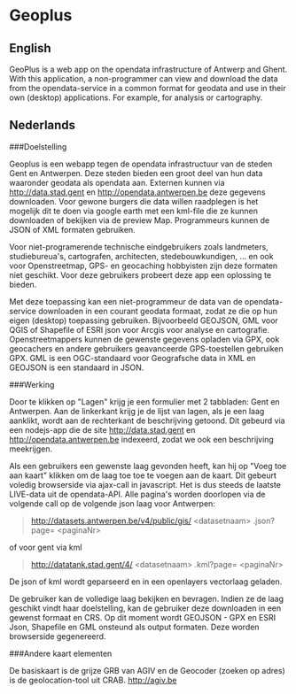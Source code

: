 Geoplus
====

English
----
GeoPlus is a web app on the opendata infrastructure of Antwerp and Ghent.
With this application, a non-programmer can view and download the data from the opendata-service in a common format for geodata and use in their own (desktop) applications. For example, for analysis or cartography.

Nederlands 
----

###Doelstelling 

Geoplus is een webapp tegen de opendata infrastructuur van de steden Gent en Antwerpen.
Deze steden bieden een groot deel van hun data waaronder geodata als opendata aan. Externen kunnen via http://data.stad.gent en http://opendata.antwerpen.be deze gegevens downloaden. Voor gewone burgers die data willen raadplegen is het mogelijk dit te doen via google earth met een kml-file die ze kunnen downloaden of bekijken via de preview Map. Programmeurs kunnen de JSON of XML formaten gebruiken. 

Voor niet-programerende  technische eindgebruikers zoals landmeters, studiebureua's, cartografen, architecten, stedebouwkundigen, ... en ook voor Openstreetmap, GPS- en geocaching hobbyisten zijn deze formaten niet geschikt. 
Voor deze gebruikers probeert deze app een oplossing te bieden. 

Met deze toepassing kan een niet-programmeur de data van de opendata-service downloaden in een courant geodata formaat, zodat ze die op hun eigen (desktop) toepassing gebruiken. Bijvoorbeeld GEOJSON, GML voor QGIS of Shapefile of ESRI json voor Arcgis voor analyse en cartografie. Openstreetmappers kunnen de gewenste gegevens opladen via GPX, ook geocachers en andere gebruikers geavanceerde GPS-toestellen gebruiken GPX. GML is een OGC-standaard voor  Geografsche data in XML en GEOJSON is een standaard in JSON.

###Werking

Door te klikken op "Lagen" krijg je een formulier met 2 tabbladen: Gent en Antwerpen.
Aan de linkerkant krijg je de lijst van lagen, als je een laag aanklikt, wordt aan de rechterkant de beschrijving getoond. 
Dit gebeurd via een nodejs-app die de site http://data.stad.gent en http://opendata.antwerpen.be indexeerd, zodat we ook een beschrijving meekrijgen. 

Als een gebruikers een gewenste laag gevonden heeft, kan hij op "Voeg toe aan kaart" klikken om de laag toe toe te voegen aan de kaart. 
Dit gebeurt voledig browserside via ajax-call in javascript. Het is dus steeds de laatste LIVE-data uit de opendata-API.
Alle pagina's worden doorlopen via de volgende call op de volgende json laag voor Antwerpen:

> http://datasets.antwerpen.be/v4/public/gis/ &lt;datasetnaam&gt; .json?page= &lt;paginaNr&gt;

of voor gent via kml

> http://datatank.stad.gent/4/ &lt;datasetnaam&gt; .kml?page= &lt;paginaNr&gt;

De json of kml wordt geparseerd en in een openlayers vectorlaag geladen.

De gebruiker kan de volledige laag bekijken en bevragen. 
Indien ze de laag geschikt vindt haar doelstelling, kan de gebruiker deze downloaden in een gewenst formaat en CRS.
Op dit moment wordt GEOJSON - GPX en ESRI Json, Shapefile en GML onsteund als output formaten.
Deze worden browserside gegenereerd. 

###Andere kaart elementen 

De basiskaart is de grijze GRB van AGIV en de Geocoder (zoeken op adres) is de geolocation-tool uit CRAB. 
http://agiv.be


